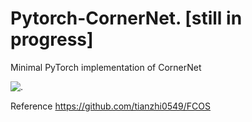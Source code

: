 # Pytorch-CornerNet.    [still in progress]

Minimal PyTorch implementation of CornerNet


![.](https://github.com/feifeiwei/FCOS.pytorch/blob/master/images/results/0.png)

Reference
https://github.com/tianzhi0549/FCOS
